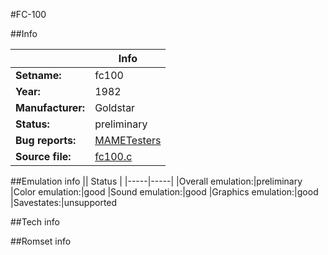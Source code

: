 #FC-100

##Info

||Info|
|-----|-----|
|**Setname:**|fc100
|**Year:**|1982
|**Manufacturer:**|Goldstar
|**Status:**|preliminary
|**Bug reports:**|[MAMETesters](http://mametesters.org/view_all_set.php?type=1&temporary=y&search=fc100.c)
|**Source file:**|[fc100.c](https://github.com/mamedev/mame/blob/master/src/mess/drivers/fc100.c)

##Emulation info
|| Status |
|-----|-----|
|Overall emulation:|preliminary
|Color emulation:|good
|Sound emulation:|good
|Graphics emulation:|good
|Savestates:|unsupported

##Tech info

##Romset info

<!--- START OF EDITED COMMENT DO NOT TOUCH TEXT ABOVE-->
